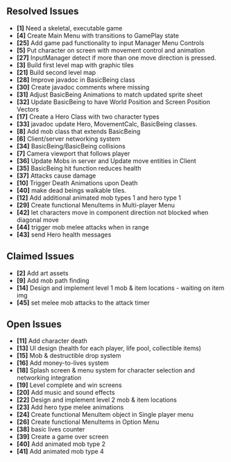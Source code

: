 ## Resolved Issues ##
- **[1]** Need a skeletal, executable game
- **[4]** Create Main Menu with transitions to GamePlay state
- **[25]** Add game pad functionality to input Manager Menu Controls
- **[5]** Put character on screen with movement control and animation
- **[27]** InputManager detect if more than one move direction is pressed.
- **[3]** Build first level map with graphic tiles
- **[21]** Build second level map
- **[28]** Improve javadoc in BasicBeing class
- **[30]** Create javadoc comments where missing
- **[31]** Adjust BasicBeing Animations to match updated sprite sheet
- **[32]** Update BasicBeing to have World Position and Screen Position Vectors
- **[17]** Create a Hero Class with two character types
- **[33]** javadoc update Hero, MovementCalc, BasicBeing classes.
- **[8]** Add mob class that extends BasicBeing
- **[6]** Client/server networking system
- **[34]** BasicBeing/BasicBeing collisions
- **[7]** Camera viewport that follows player
- **[36]** Update Mobs in server and Update move entities in Client
- **[35]** BasicBeing hit function reduces health
- **[37]** Attacks cause damage
- **[10]** Trigger Death Animations upon Death
- **[40]** make dead beings walkable tiles.
- **[12]** Add additional animated mob types 1 and hero type 1
- **[29]** Create functional MenuItems in Multi-player Menu
- **[42]** let characters move in component direction not blocked when diagonal move
- **[44]** trigger mob melee attacks when in range
- **[43]** send Hero health messages

## Claimed Issues ##
- **[2]** Add art assets
- **[9]** Add mob path finding
- **[14]** Design and implement level 1 mob & item locations - waiting on item img
- **[45]** set melee mob attacks to the attack timer


## Open Issues ##
- **[11]** Add character death
- **[13]** UI design (health for each player, life pool, collectible items)
- **[15]** Mob & destructible drop system
- **[16]** Add money-to-lives system
- **[18]** Splash screen & menu system for character selection and networking integration
- **[19]** Level complete and win screens
- **[20]** Add music and sound effects
- **[22]** Design and implement level 2 mob & item locations
- **[23]** Add hero type melee animations
- **[24]** Create functional MenuItem object in Single player menu
- **[26]** Create functional MenuItems in Option Menu
- **[38]** basic lives counter
- **[39]** Create a game over screen
- **[40]** Add animated mob type 2
- **[41]** Add animated mob type 4


